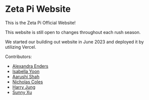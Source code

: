 # Zeta Pi Website

This is the Zeta Pi Official Website!

This website is still open to changes throughout each rush season.

We started our building out website in June 2023 and deployed it by utilizing Vercel.

Contributors:
- [Alexandra Enders](https://github.com/endersa1)
- [Isabella Yoon](https://github.com/isayoon)
- [Aarushi Shah](https://github.com/aarushis18)
- [Nicholas Coles](https://github.com/colesnic)
- [Harry Jung](https://github.com/harryjng)
- [Sunny Xu](https://github.com/sunnyxu216)
